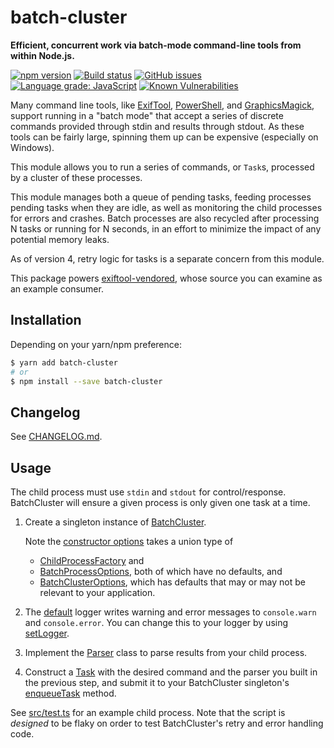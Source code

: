 # batch-cluster

**Efficient, concurrent work via batch-mode command-line tools from within Node.js.**

[![npm version](https://img.shields.io/npm/v/batch-cluster.svg)](https://www.npmjs.com/package/batch-cluster)
[![Build status](https://github.com/photostructure/batch-cluster.js/workflows/Node.js%20CI/badge.svg?branch=main)](https://github.com/photostructure/batch-cluster.js/actions?query=workflow%3A%22Node.js+CI%22)
[![GitHub issues](https://img.shields.io/github/issues/photostructure/batch-cluster.js.svg)](https://github.com/photostructure/batch-cluster.js/issues)
[![Language grade: JavaScript](https://img.shields.io/lgtm/grade/javascript/g/photostructure/batch-cluster.js.svg)](https://lgtm.com/projects/g/photostructure/batch-cluster.js/context:javascript)
[![Known Vulnerabilities](https://snyk.io/test/github/photostructure/batch-cluster.js/badge.svg?targetFile=package.json)](https://snyk.io/test/github/photostructure/batch-cluster.js?targetFile=package.json)

Many command line tools, like
[ExifTool](https://sno.phy.queensu.ca/~phil/exiftool/),
[PowerShell](https://github.com/powershell/powershell), and
[GraphicsMagick](http://www.graphicsmagick.org/), support running in a "batch
mode" that accept a series of discrete commands provided through stdin and
results through stdout. As these tools can be fairly large, spinning them up can
be expensive (especially on Windows).

This module allows you to run a series of commands, or `Task`s, processed by a
cluster of these processes.

This module manages both a queue of pending tasks, feeding processes pending
tasks when they are idle, as well as monitoring the child processes for errors
and crashes. Batch processes are also recycled after processing N tasks or
running for N seconds, in an effort to minimize the impact of any potential
memory leaks.

As of version 4, retry logic for tasks is a separate concern from this module.

This package powers [exiftool-vendored](https://photostructure.github.io/exiftool-vendored.js/),
whose source you can examine as an example consumer.

## Installation

Depending on your yarn/npm preference:

```bash
$ yarn add batch-cluster
# or
$ npm install --save batch-cluster
```

## Changelog

See [CHANGELOG.md](https://github.com/photostructure/batch-cluster.js/blob/main/CHANGELOG.md).

## Usage

The child process must use `stdin` and `stdout` for control/response.
BatchCluster will ensure a given process is only given one task at a time.

1.  Create a singleton instance of
    [BatchCluster](https://photostructure.github.io/batch-cluster.js/classes/batchcluster.html).

    Note the [constructor
    options](https://photostructure.github.io/batch-cluster.js/classes/batchcluster.html#constructor)
    takes a union type of

    - [ChildProcessFactory](https://photostructure.github.io/batch-cluster.js/interfaces/childprocessfactory.html)
      and
    - [BatchProcessOptions](https://photostructure.github.io/batch-cluster.js/interfaces/batchprocessoptions.html),
      both of which have no defaults, and
    - [BatchClusterOptions](https://photostructure.github.io/batch-cluster.js/classes/batchclusteroptions.html),
      which has defaults that may or may not be relevant to your application.

1.  The [default](https://photostructure.github.io/batch-cluster.js/modules.html#logger) logger
    writes warning and error messages to `console.warn` and `console.error`. You
    can change this to your logger by using
    [setLogger](https://photostructure.github.io/batch-cluster.js/modules.html#setlogger).

1.  Implement the [Parser](https://photostructure.github.io/batch-cluster.js/interfaces/parser.html)
    class to parse results from your child process.

1.  Construct a [Task](https://photostructure.github.io/batch-cluster.js/classes/task.html) with the desired command and
    the parser you built in the previous step, and submit it to your BatchCluster
    singleton's
    [enqueueTask](https://photostructure.github.io/batch-cluster.js/classes/batchcluster.html#enqueuetask) method.

See
[src/test.ts](https://github.com/photostructure/batch-cluster.js/blob/main/src/test.ts)
for an example child process. Note that the script is _designed_ to be flaky on
order to test BatchCluster's retry and error handling code.
